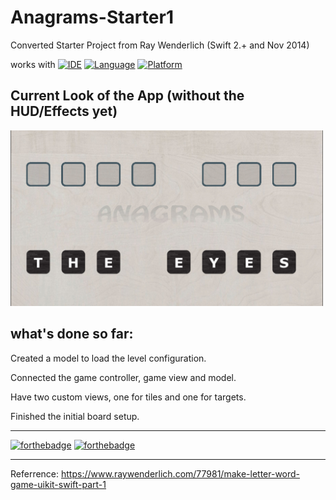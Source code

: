# Anagrams-Starter1
Converted Starter Project from Ray Wenderlich (Swift 2.+ and Nov 2014)

works with
[![IDE](https://img.shields.io/badge/Xcode-9-blue.svg)](https://developer.apple.com/xcode/)
[![Language](https://img.shields.io/badge/swift-4-orange.svg)](https://swift.org)
[![Platform](https://img.shields.io/badge/platform-iOS%2011-green.svg)](https://developer.apple.com/ios/)

## Current Look of the App (without the HUD/Effects yet)
<img src="https://github.com/Yuweh/Anagrams-Starter1-Complete/blob/master/Anagram%20Starter%201%20Complete.png" width="500">

## what's done so far:

Created a model to load the level configuration.

Connected the game controller, game view and model.

Have two custom views, one for tiles and one for targets.

Finished the initial board setup.

------

[![forthebadge](http://forthebadge.com/images/badges/made-with-swift.svg)](http://forthebadge.com) [![forthebadge](http://forthebadge.com/images/badges/built-with-love.svg)](http://forthebadge.com)

-----

Referrence: https://www.raywenderlich.com/77981/make-letter-word-game-uikit-swift-part-1

